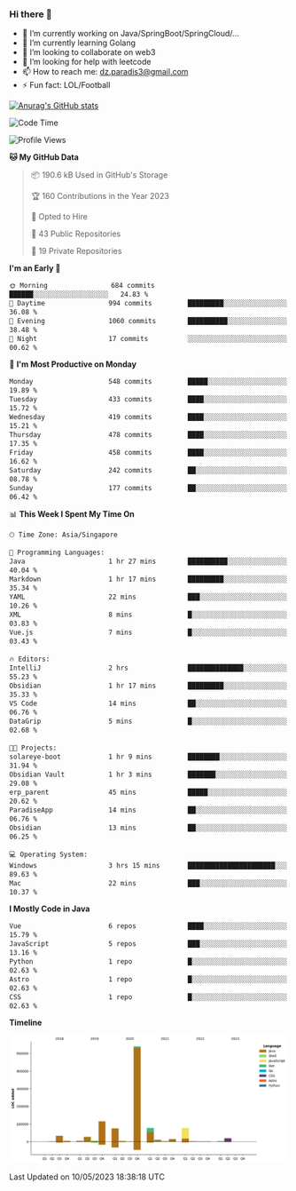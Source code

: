 ### Hi there 👋

- 🔭 I’m currently working on Java/SpringBoot/SpringCloud/...
- 🌱 I’m currently learning Golang
- 👯 I’m looking to collaborate on web3
- 🤔 I’m looking for help with leetcode
- 📫 How to reach me: dz.paradis3@gmail.com
- ⚡ Fun fact: LOL/Football

[![Anurag's GitHub stats](https://github-readme-stats.vercel.app/api?username=xiumu2017&show_icons=true&theme=radical)](https://github.com/anuraghazra/github-readme-stats)

<!--
**xiumu2017/xiumu2017** is a ✨ _special_ ✨ repository because its `README.md` (this file) appears on your GitHub profile.

Here are some ideas to get you started:

- 🔭 I’m currently working on ...
- 🌱 I’m currently learning ...
- 👯 I’m looking to collaborate on ...
- 🤔 I’m looking for help with ...
- 💬 Ask me about ...
- 📫 How to reach me: ...
- 😄 Pronouns: ...
- ⚡ Fun fact: ...
-->

<!--START_SECTION:waka-->
![Code Time](http://img.shields.io/badge/Code%20Time-1%2C375%20hrs%201%20min-blue)

![Profile Views](http://img.shields.io/badge/Profile%20Views-10-blue)

**🐱 My GitHub Data** 

> 📦 190.6 kB Used in GitHub's Storage 
 > 
> 🏆 160 Contributions in the Year 2023
 > 
> 💼 Opted to Hire
 > 
> 📜 43 Public Repositories 
 > 
> 🔑 19 Private Repositories 
 > 
**I'm an Early 🐤** 

```text
🌞 Morning                684 commits         ██████░░░░░░░░░░░░░░░░░░░   24.83 % 
🌆 Daytime                994 commits         █████████░░░░░░░░░░░░░░░░   36.08 % 
🌃 Evening                1060 commits        ██████████░░░░░░░░░░░░░░░   38.48 % 
🌙 Night                  17 commits          ░░░░░░░░░░░░░░░░░░░░░░░░░   00.62 % 
```
📅 **I'm Most Productive on Monday** 

```text
Monday                   548 commits         █████░░░░░░░░░░░░░░░░░░░░   19.89 % 
Tuesday                  433 commits         ████░░░░░░░░░░░░░░░░░░░░░   15.72 % 
Wednesday                419 commits         ████░░░░░░░░░░░░░░░░░░░░░   15.21 % 
Thursday                 478 commits         ████░░░░░░░░░░░░░░░░░░░░░   17.35 % 
Friday                   458 commits         ████░░░░░░░░░░░░░░░░░░░░░   16.62 % 
Saturday                 242 commits         ██░░░░░░░░░░░░░░░░░░░░░░░   08.78 % 
Sunday                   177 commits         ██░░░░░░░░░░░░░░░░░░░░░░░   06.42 % 
```


📊 **This Week I Spent My Time On** 

```text
🕑︎ Time Zone: Asia/Singapore

💬 Programming Languages: 
Java                     1 hr 27 mins        ██████████░░░░░░░░░░░░░░░   40.04 % 
Markdown                 1 hr 17 mins        █████████░░░░░░░░░░░░░░░░   35.34 % 
YAML                     22 mins             ███░░░░░░░░░░░░░░░░░░░░░░   10.26 % 
XML                      8 mins              █░░░░░░░░░░░░░░░░░░░░░░░░   03.83 % 
Vue.js                   7 mins              █░░░░░░░░░░░░░░░░░░░░░░░░   03.43 % 

🔥 Editors: 
IntelliJ                 2 hrs               ██████████████░░░░░░░░░░░   55.23 % 
Obsidian                 1 hr 17 mins        █████████░░░░░░░░░░░░░░░░   35.33 % 
VS Code                  14 mins             ██░░░░░░░░░░░░░░░░░░░░░░░   06.76 % 
DataGrip                 5 mins              █░░░░░░░░░░░░░░░░░░░░░░░░   02.68 % 

🐱‍💻 Projects: 
solareye-boot            1 hr 9 mins         ████████░░░░░░░░░░░░░░░░░   31.94 % 
Obsidian Vault           1 hr 3 mins         ███████░░░░░░░░░░░░░░░░░░   29.08 % 
erp_parent               45 mins             █████░░░░░░░░░░░░░░░░░░░░   20.62 % 
ParadiseApp              14 mins             ██░░░░░░░░░░░░░░░░░░░░░░░   06.76 % 
Obsidian                 13 mins             ██░░░░░░░░░░░░░░░░░░░░░░░   06.25 % 

💻 Operating System: 
Windows                  3 hrs 15 mins       ██████████████████████░░░   89.63 % 
Mac                      22 mins             ███░░░░░░░░░░░░░░░░░░░░░░   10.37 % 
```

**I Mostly Code in Java** 

```text
Vue                      6 repos             ████░░░░░░░░░░░░░░░░░░░░░   15.79 % 
JavaScript               5 repos             ███░░░░░░░░░░░░░░░░░░░░░░   13.16 % 
Python                   1 repo              █░░░░░░░░░░░░░░░░░░░░░░░░   02.63 % 
Astro                    1 repo              █░░░░░░░░░░░░░░░░░░░░░░░░   02.63 % 
CSS                      1 repo              █░░░░░░░░░░░░░░░░░░░░░░░░   02.63 % 
```



**Timeline**

![Lines of Code chart](https://raw.githubusercontent.com/xiumu2017/xiumu2017/main/assets/bar_graph.png)


 Last Updated on 10/05/2023 18:38:18 UTC
<!--END_SECTION:waka-->
